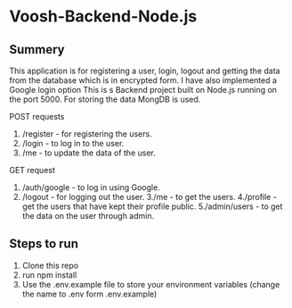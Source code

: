 # Voosh-Backend-Node.js

## Summery 
This application is for registering a user, login, logout and getting the data from the database which is in encrypted form. I have also implemented a Google login option
This is s Backend project built on Node.js running on the port 5000. 
For storing the data MongDB is used.


POST requests
  1. /register - for registering the users.
  2. /login -  to log in to the user.
  3. /me - to update the data of the user.


GET request 
  1. /auth/google - to log in using Google.
  2. /logout - for logging out the user.
  3./me -  to get the users.
  4./profile - get the users that have kept their profile public.
  5./admin/users - to get the data on the user through admin.

## Steps to run

1. Clone this repo
2. run npm install
3. Use the .env.example file to store your environment variables (change the name to .env form .env.example)

